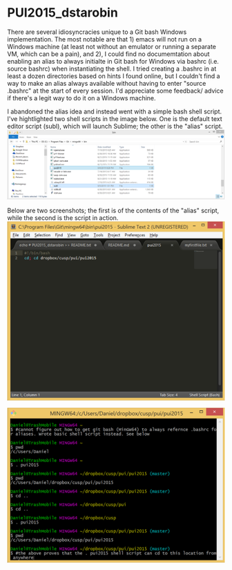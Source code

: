 # PUI2015_dstarobin

There are several idiosyncracies unique to a Git bash Windows
implementation. The most notable are that 1) emacs will not 
run on a Windows machine (at least not without an
emulator or running a separate VM, which can be a pain), 
and 2), I could find no documemtation about enabling an alias
to always initialte in Git bash for Windows via bashrc 
(i.e. source bashrc) when instantiating the shell. I tried
creating a .bashrc in at least a dozen directories based on
hints I found online, but I couldn't find a way to make an 
alias always available without having to enter "source .bashrc"
at the start of every session. I'd appreciate some feedback/
advice if there's a legit way to do it on a Windows machine.

I abandoned the alias idea and instead went with a simple 
bash shell script. I've hightlighted two shell scripts in the
image below. One is the default text editor script (subl), which
will launch Sublime; the other is the "alias" script.
![Bash script directory locations](bashscripts.png)

Below are two screenshots; the first is of the contents of 
the "alias" script, while the second is the script in action.
![Alt text](alias_script.png)

![Alt text](MinGW64_bash_shell.png)


